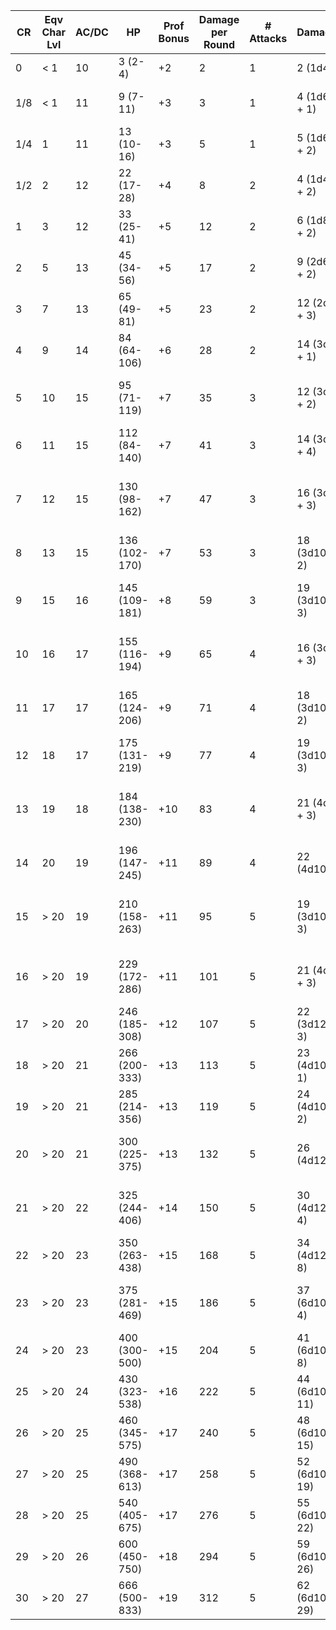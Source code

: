 
| CR  | Eqv Char Lvl | AC/DC | HP            | Prof Bonus | Damage per Round | # Attacks | Damage         | Example Monster                             |
| --- | ------------ | ----- | ------------- | ---------- | ---------------- | --------- | -------------- | ------------------------------------------- |
| 0   | < 1          | 10    | 3 (2-4)       | +2         | 2                | 1         | 2 (1d4)        | Commoner, rat, spider                       |
| 1/8 | < 1          | 11    | 9 (7-11)      | +3         | 3                | 1         | 4 (1d6 + 1)    | Bandit, cultist, giant rat                  |
| 1/4 | 1            | 11    | 13 (10-16)    | +3         | 5                | 1         | 5 (1d6 + 2)    | Acolyte, skeleton, wolf                     |
| 1/2 | 2            | 12    | 22 (17-28)    | +4         | 8                | 2         | 4 (1d4 + 2)    | Black bear, scout, shadow                   |
| 1   | 3            | 12    | 33 (25-41)    | +5         | 12               | 2         | 6 (1d8 + 2)    | Dire wolf, specter, spy                     |
| 2   | 5            | 13    | 45 (34-56)    | +5         | 17               | 2         | 9 (2d6 + 2)    | Ghast, ogre, priest                         |
| 3   | 7            | 13    | 65 (49-81)    | +5         | 23               | 2         | 12 (2d8 + 3)   | Knight, mummy, werewolf                     |
| 4   | 9            | 14    | 84 (64-106)   | +6         | 28               | 2         | 14 (3d8 + 1)   | Ettin, ghost                                |
| 5   | 10           | 15    | 95 (71-119)   | +7         | 35               | 3         | 12 (3d6 + 2)   | Elemental, gladiator, vampire spawn         |
| 6   | 11           | 15    | 112 (84-140)  | +7         | 41               | 3         | 14 (3d6 + 4)   | Mage, medusa, wyvern                        |
| 7   | 12           | 15    | 130 (98-162)  | +7         | 47               | 3         | 16 (3d8 + 3)   | Stone giant, young black dragon             |
| 8   | 13           | 15    | 136 (102-170) | +7         | 53               | 3         | 18 (3d10 + 2)  | Assassin, frost giant                       |
| 9   | 15           | 16    | 145 (109-181) | +8         | 59               | 3         | 19 (3d10 + 3)  | Bone devil, fire giant, young blue dragon   |
| 10  | 16           | 17    | 155 (116-194) | +9         | 65               | 4         | 16 (3d8 + 3)   | Stone golem, young red dragon               |
| 11  | 17           | 17    | 165 (124-206) | +9         | 71               | 4         | 18 (3d10 + 2)  | Djinni, efreeti, horned devil               |
| 12  | 18           | 17    | 175 (131-219) | +9         | 77               | 4         | 19 (3d10 + 3)  | Archmage, erinyes                           |
| 13  | 19           | 18    | 184 (138-230) | +10        | 83               | 4         | 21 (4d8 + 3)   | Adult white dragon, storm giant, vampire    |
| 14  | 20           | 19    | 196 (147-245) | +11        | 89               | 4         | 22 (4d10)      | Adult black dragon, ice devil               |
| 15  | > 20         | 19    | 210 (158-263) | +11        | 95               | 5         | 19 (3d10 + 3)  | Adult green dragon, mummy lord, purple worm |
| 16  | > 20         | 19    | 229 (172-286) | +11        | 101              | 5         | 21 (4d8 + 3)   | Adult blue dragon, iron golem, marilith     |
| 17  | > 20         | 20    | 246 (185-308) | +12        | 107              | 5         | 22 (3d12 + 3)  | Adult red dragon                            |
| 18  | > 20         | 21    | 266 (200-333) | +13        | 113              | 5         | 23 (4d10 + 1)  | Demilich                                    |
| 19  | > 20         | 21    | 285 (214-356) | +13        | 119              | 5         | 24 (4d10 + 2)  | Balor                                       |
| 20  | > 20         | 21    | 300 (225-375) | +13        | 132              | 5         | 26 (4d12)      | Ancient white dragon, pit fiend             |
| 21  | > 20         | 22    | 325 (244-406) | +14        | 150              | 5         | 30 (4d12 + 4)  | Ancient black dragon, lich, solar           |
| 22  | > 20         | 23    | 350 (263-438) | +15        | 168              | 5         | 34 (4d12 + 8)  | Ancient green dragon                        |
| 23  | > 20         | 23    | 375 (281-469) | +15        | 186              | 5         | 37 (6d10 + 4)  | Ancient blue dragon, kraken                 |
| 24  | > 20         | 23    | 400 (300-500) | +15        | 204              | 5         | 41 (6d10 + 8)  | Ancient red dragon                          |
| 25  | > 20         | 24    | 430 (323-538) | +16        | 222              | 5         | 44 (6d10 + 11) |                                             |
| 26  | > 20         | 25    | 460 (345-575) | +17        | 240              | 5         | 48 (6d10 + 15) |                                             |
| 27  | > 20         | 25    | 490 (368-613) | +17        | 258              | 5         | 52 (6d10 + 19) |                                             |
| 28  | > 20         | 25    | 540 (405-675) | +17        | 276              | 5         | 55 (6d10 + 22) |                                             |
| 29  | > 20         | 26    | 600 (450-750) | +18        | 294              | 5         | 59 (6d10 + 26) |                                             |
| 30  | > 20         | 27    | 666 (500-833) | +19        | 312              | 5         | 62 (6d10 + 29) | Tarrasque                                   |
